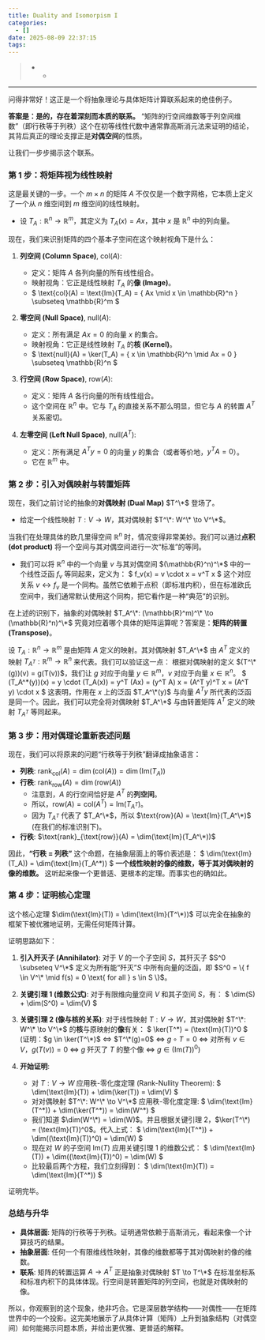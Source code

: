 ```yaml
---
title: Duality and Isomorpism I
categories:
  - []
date: 2025-08-09 22:37:15
tags:
---
```


> * * 

<!--more-->
----

问得非常好！这正是一个将抽象理论与具体矩阵计算联系起来的绝佳例子。

**答案是：是的，存在着深刻而本质的联系。** “矩阵的行空间维数等于列空间维数”（即行秩等于列秩）这个在初等线性代数中通常靠高斯消元法来证明的结论，其背后真正的理论支撑正是**对偶空间**的性质。

让我们一步步揭示这个联系。

### 第 1 步：将矩阵视为线性映射

这是最关键的一步。一个 $m \times n$ 的矩阵 $A$ 不仅仅是一个数字网格，它本质上定义了一个从 $n$ 维空间到 $m$ 维空间的线性映射。

-   设 $T_A: \mathbb{R}^n \to \mathbb{R}^m$，其定义为 $T_A(x) = Ax$，其中 $x$ 是 $\mathbb{R}^n$ 中的列向量。

现在，我们来识别矩阵的四个基本子空间在这个映射视角下是什么：

1.  **列空间 (Column Space)**, $\text{col}(A)$:
    -   定义：矩阵 $A$ 各列向量的所有线性组合。
    -   映射视角：它正是线性映射 $T_A$ 的**像 (Image)**。
    -   $ \text{col}(A) = \text{Im}(T_A) = \{ Ax \mid x \in \mathbb{R}^n \} \subseteq \mathbb{R}^m $

2.  **零空间 (Null Space)**, $\text{null}(A)$:
    -   定义：所有满足 $Ax=0$ 的向量 $x$ 的集合。
    -   映射视角：它正是线性映射 $T_A$ 的**核 (Kernel)**。
    -   $ \text{null}(A) = \ker(T_A) = \{ x \in \mathbb{R}^n \mid Ax = 0 \} \subseteq \mathbb{R}^n $

3.  **行空间 (Row Space)**, $\text{row}(A)$:
    -   定义：矩阵 $A$ 各行向量的所有线性组合。
    -   这个空间在 $\mathbb{R}^n$ 中。它与 $T_A$ 的直接关系不那么明显，但它与 $A$ 的转置 $A^T$ 关系密切。

4.  **左零空间 (Left Null Space)**, $\text{null}(A^T)$:
    -   定义：所有满足 $A^T y = 0$ 的向量 $y$ 的集合（或者等价地，$y^T A = 0$）。
    -   它在 $\mathbb{R}^m$ 中。

### 第 2 步：引入对偶映射与转置矩阵

现在，我们之前讨论的抽象的**对偶映射 (Dual Map)** $T^\*$ 登场了。

-   给定一个线性映射 $T: V \to W$，其对偶映射 $T^\*: W^\* \to V^\*$。

当我们在处理具体的欧几里得空间 $\mathbb{R}^n$ 时，情况变得非常美妙。我们可以通过**点积 (dot product)** 将一个空间与其对偶空间进行一次“标准”的等同。

-   我们可以将 $\mathbb{R}^n$ 中的一个向量 $v$ 与其对偶空间 $(\mathbb{R}^n)^\*$ 中的一个线性泛函 $f_v$ 等同起来，定义为：
    $ f_v(x) = v \cdot x = v^T x $
    这个对应关系 $v \leftrightarrow f_v$ 是一个同构。虽然它依赖于点积（即标准内积），但在标准欧氏空间中，我们通常默认使用这个同构，把它看作是一种“典范”的识别。

在上述的识别下，抽象的对偶映射 $T_A^\*: (\mathbb{R}^m)^\* \to (\mathbb{R}^n)^\*$ 究竟对应着哪个具体的矩阵运算呢？答案是：**矩阵的转置 (Transpose)**。

设 $T_A: \mathbb{R}^n \to \mathbb{R}^m$ 是由矩阵 $A$ 定义的映射。其对偶映射 $T_A^\*$ 由 $A^T$ 定义的映射 $T_{A^T}: \mathbb{R}^m \to \mathbb{R}^n$ 来代表。我们可以验证这一点：
根据对偶映射的定义 $(T^\*(g))(v) = g(T(v))$，我们让 $g$ 对应于向量 $y \in \mathbb{R}^m$，$v$ 对应于向量 $x \in \mathbb{R}^n$。
$
(T_A^\*(y))(x) = y \cdot (T_A(x)) = y^T (Ax) = (y^T A) x = (A^T y)^T x = (A^T y) \cdot x
$
这表明，作用在 $x$ 上的泛函 $T_A^\*(y)$ 与向量 $A^T y$ 所代表的泛函是同一个。因此，我们可以完全将对偶映射 $T_A^\*$ 与由转置矩阵 $A^T$ 定义的映射 $T_{A^T}$ 等同起来。

### 第 3 步：用对偶理论重新表述问题

现在，我们可以将原来的问题“行秩等于列秩”翻译成抽象语言：

-   **列秩**: $\text{rank}_{\text{col}}(A) = \dim(\text{col}(A)) = \dim(\text{Im}(T_A))$
-   **行秩**: $\text{rank}_{\text{row}}(A) = \dim(\text{row}(A))$
    -   注意到，$A$ 的行空间恰好是 $A^T$ 的**列空间**。
    -   所以，$\text{row}(A) = \text{col}(A^T) = \text{Im}(T_{A^T})$。
    -   因为 $T_{A^T}$ 代表了 $T_A^\*$，所以 $\text{row}(A) = \text{Im}(T_A^\*)$ (在我们的标准识别下)。
-   **行秩**: $\text{rank}_{\text{row}}(A) = \dim(\text{Im}(T_A^\*))$

因此，**“行秩 = 列秩”** 这个命题，在抽象层面上的等价表述是：
$
\dim(\text{Im}(T_A)) = \dim(\text{Im}(T_A^\*))
$
**一个线性映射的像的维数，等于其对偶映射的像的维数。** 这听起来像一个更普适、更根本的定理。而事实也的确如此。

### 第 4 步：证明核心定理

这个核心定理 $\dim(\text{Im}(T)) = \dim(\text{Im}(T^\*))$ 可以完全在抽象的框架下被优雅地证明，无需任何矩阵计算。

证明思路如下：

1.  **引入歼灭子 (Annihilator)**: 对于 $V$ 的一个子空间 $S$，其歼灭子 $S^0 \subseteq V^\*$ 定义为所有能“歼灭”$S$ 中所有向量的泛函，即 $S^0 = \{ f \in V^\* \mid f(s) = 0 \text{ for all } s \in S \}$。

2.  **关键引理 1 (维数公式)**: 对于有限维向量空间 $V$ 和其子空间 $S$，有：
    $ \dim(S) + \dim(S^0) = \dim(V) $

3.  **关键引理 2 (像与核的关系)**: 对于线性映射 $T: V \to W$，其对偶映射 $T^\*: W^\* \to V^\*$ 的**核**与原映射的**像**有关：
    $ \ker(T^\*) = (\text{Im}(T))^0 $
    (证明：$g \in \ker(T^\*)$  $\iff$ $T^\*(g)=0$  $\iff$ $g \circ T = 0$  $\iff$ 对所有 $v \in V$，$g(T(v))=0$  $\iff$ $g$ 歼灭了 $T$ 的整个像  $\iff$ $g \in (\text{Im}(T))^0$)

4.  **开始证明**:
    -   对 $T: V \to W$ 应用秩-零化度定理 (Rank-Nullity Theorem):
        $ \dim(\text{Im}(T)) + \dim(\ker(T)) = \dim(V) $
    -   对对偶映射 $T^\*: W^\* \to V^\*$ 应用秩-零化度定理:
        $ \dim(\text{Im}(T^\*)) + \dim(\ker(T^\*)) = \dim(W^\*) $
    -   我们知道 $\dim(W^\*) = \dim(W)$。并且根据关键引理 2，$\ker(T^\*) = (\text{Im}(T))^0$。代入上式：
        $ \dim(\text{Im}(T^\*)) + \dim((\text{Im}(T))^0) = \dim(W) $
    -   现在对 $W$ 的子空间 $\text{Im}(T)$ 应用关键引理 1 的维数公式：
        $ \dim(\text{Im}(T)) + \dim((\text{Im}(T))^0) = \dim(W) $
    -   比较最后两个方程，我们立刻得到：
        $ \dim(\text{Im}(T)) = \dim(\text{Im}(T^\*)) $

证明完毕。

### 总结与升华

-   **具体层面**: 矩阵的行秩等于列秩。证明通常依赖于高斯消元，看起来像一个计算技巧的结果。
-   **抽象层面**: 任何一个有限维线性映射，其像的维数都等于其对偶映射的像的维数。
-   **联系**: 矩阵的转置运算 $A \to A^T$ 正是抽象对偶映射 $T \to T^\*$ 在标准坐标系和标准内积下的具体体现。行空间是转置矩阵的列空间，也就是对偶映射的像。

所以，你观察到的这个现象，绝非巧合。它是深层数学结构——对偶性——在矩阵世界中的一个投影。这完美地展示了从具体计算（矩阵）上升到抽象结构（对偶空间）如何能揭示问题本质，并给出更优雅、更普适的解释。

